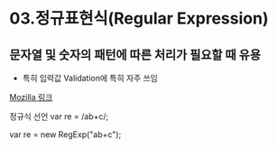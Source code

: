 # 03.정규표현식(Regular Expression)
## 문자열 및 숫자의 패턴에 따른 처리가 필요할 때 유용
* 특히 입력값 Validation에 특히 자주 쓰임 

[Mozilla 링크](https://developer.mozilla.org/ko/docs/Web/JavaScript/Guide/Regular_Expressions)

정규식 선언
var re = /ab+c/;

var re = new RegExp("ab+c");
